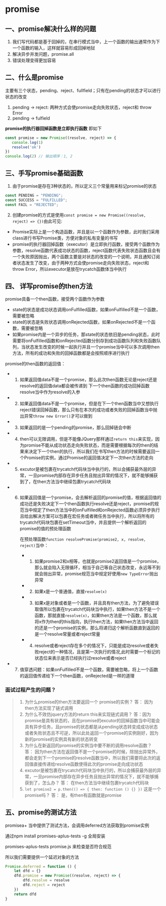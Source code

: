 # promise

## 一、promise解决什么样的问题

1. 我们写代码都是基于回掉的，在串行模式当中，上一个函数的输出通常作为下一个函数的输入，这样就容易形成回掉地狱
2. 解决异步并发问题，promise.all
3. 错误处理变得更加容易

## 二、什么是promise

主要有三个状态，pending、reject、fullfield；只有在pending的状态才可以进行状态的改变

1. pending -> reject: 两种方式会使promise走向失败状态，reject和 throw Error
2. pending -> fulfield

**promise的执行器回掉函数是立即执行函数** 即如下

```js
const promise = new Promise((resolve, reject) => {
   console.log(1)
   resolve('ok')
}) 
console.log(2) // 输出顺序：1, 2
```

## 三、手写promise基础函数

1. 由于promise是存在3种状态的，所以定义三个常量用来标记promise的状态

```js
const PENDING = "PENDING";
const SUCCESS = "FULFILLED";
const FAIL = "REJECTED";
```

2. 创建promise的方式是使用`const promise = new Promise((resolve, reject) => {})`由此可见:

+ Promise实际上是一个构造函数，并且是以一个函数作为参数，此时我们采用class进行书写Promise类，方便对象的私有变量的书写
+ promise的执行器回掉函数（executor）是立即执行函数，接受两个函数作为参数，resolve函数代表成功状态的函数，reject函数代表失败状态函数且会有一个失败原因抛出，两个函数主要是对状态的改变的一个说明，并且通知订阅者状态发生了改变，由于两种方式会使promise走向失败状态，reject和 throw Error，所以executor是放在trycatch函数体当中执行
  
## 四、 详写promise的then方法

promise具备一个then函数，接受两个函数作为参数

- state的状态是成功状态调用onFulfilled函数，如果onFulfilled不是一个函数，需要被忽略
- state的状态是失败状态调用onRejected函数，如果onRejected不是一个函数，需要被忽略
- 如果promise内是一个异步的任务，那state的状态依旧是pending状态，此时需要将onFulfilled函数和onRejected函数分别存到成功函数队列和失败函数队列，当状态发生改变的时候一起执行并且一个promise当中可以多次调用then方法，所有的成功和失败的回掉函数都是会按照顺序进行执行

promise的then函数的返回值：

+ 1. 如果返回值data不是一个promise，那么此次then函数无论是reject还是resolve的返回值data都会被传递到 下一个then函数的成功回掉函数resolve当中作为resolve的入参
+ 2. 如果返回值data不是一个promise，但是在下一个then函数当中又想执行reject错误回掉函数，那么只有在本次的成功或者失败的回掉函数当中抛出异常`throw new Error()`才可以做到
+ 3. 如果返回的是一个pending的promise，那么回掉链会中断
+ 4. then可以无限调用，但是不能像JQuery那样通过`return this`来实现，因为promise不能从成功状态走向失败状态，而是需要根据每次的then的结果来决定下一个then的执行，所以我们在书写then方法的时候需要返回一个Promise的实例，通过Promise的返回值决定下一次then方法的走向
+ 5. excutor是被包裹在trycatch代码块当中执行的，所以会捕获最外层的异常，一旦promise内部存在异步任务且抛出异常的情况下，就不能够捕获到了，在then方法当中继续包裹trycatch代码块
+ 6. 如果返回值是一个promise，会去解析返回的promise的值，根据返回值的成功还是失败决定下一个then函数执行resolve还是reject，promise的规范当中规定了then方法当中的onFulfilled和onRejected函数必须异步执行且给出解决方案可以包裹在宏任务或者微任务当中执行，所以将所有的trycatch代码块包裹在setTimeout当中，并且提供一个解析返回的promise的值的预处理函数
      
        在预处理函数`function resolvePromise(promise2, x, resolve, reject)`当中：
        
        + 1. 如果promise2和x相等，也就是promise2返回值是一个promise，那么就会陷入无限循环，相当于自己等自己状态改变，永远等不到就会抛出异常，promise规范当中规定好使用`new TypeError`抛出异常
        + 2. 如果x是一个普通值，直接`resolve(x)`
        + 3. 如果x是对象或者是一个函数，并且具有then方法，为了避免错误取值所以包裹在trycatch代码块当中执行，如果then方法不是一个函数，那就直接`resolve(x)`，如果then方法是一个函数，那么就将x作为then的this指向，执行then方法，如果then方法当中返回的还是一个promise的实例，那么将递归这个解析函数直到返回的是一个resolve常量或者reject常量
        + 4. resolve或者reject存在多个的情况下，只能是成功resolve或者失败reject的一种情况，且是第一次执行的情况,此时需要一个标记的状态位来表示是否已经执行过resolve或者reject
+ 7. 值穿透问题：如果onFulfilled不是一个函数，需要被忽略，将上一个函数的返回值传递给下一个then函数，onRejected是一样的道理

### 面试过程产生的问题？

> 1. 为什么promise的then方法要返回一个 promise的实例？
> 答： 因为then方法实现了链式调用
> 2. 为什么不效仿jquery方法的return this来实现链式调用？
> 答：因为promise是具有状态的，且在promise的excutor的回掉函数当中可能会具有异步任务，且promise的状态都是从pending状态转变成成功状态或者失败状态且不可逆，所以此处返回一个promise的实例刚好，因为新的promise的实例具有新的状态转变
> 3. 为什么在新返回的promise的实例当中要不断的调用resolve函数？
> 答： 因为then方法在返回值不是一个promise的时候，除抛出异常外，都会走到下一个promise的resolve函数当中，所以我们需要将此次的返回值直接传递给resolve函数使得此次的promise走向成功状态
> 4. excutor是被包裹在trycatch代码块当中执行的，所以会捕获最外层的异常，一旦promise内部存在异步任务且抛出异常的情况下，就不能够捕获到了，怎么办？
> 答： 在then方法当中继续包裹trycatch代码块
> 5. `let promise2 = p.then(() => { then: function () {} })` 这是一个promise吗？
> 答： 是，有then有函数就是promise

## 五、promise的测试方法

promisea+ 当中提供了测试方法，会调用deferred方法获取到promise实例

通过npm install promises-aplus-tests -g 全局安装

promises-aplus-tests promise.js 来检查是否符合规范

所以我们需要提供一个延迟对象的方法

```js
Promise.deferred = function () {
    let dfd = {}
    dfd.promise = new Promise((resolve, reject) => {
        dfd.resolve = resolve
        dfd.reject = reject
    })
    return dfd
}
```